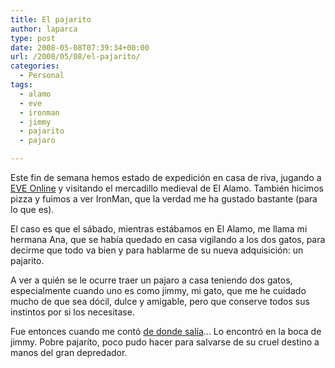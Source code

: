 ```yaml
---
title: El pajarito
author: laparca
type: post
date: 2008-05-08T07:39:34+00:00
url: /2008/05/08/el-pajarito/
categories:
  - Personal
tags:
  - alamo
  - eve
  - ironman
  - jimmy
  - pajarito
  - pajaro

---
```

Este fin de semana hemos estado de expedición en casa de riva, jugando a <a title="Juego de simulación comercial y roleo en linea de temática espacial" href="http://www.eve-online.com/" target="_blank">EVE Online</a> y visitando el mercadillo medieval de El Alamo. También hicimos pizza y fuimos a ver IronMan, que la verdad me ha gustado bastante (para lo que es).

El caso es que el sábado, mientras estábamos en El Alamo, me llama mi hermana Ana, que se había quedado en casa vigilando a los dos gatos, para decirme que todo va bien y para hablarme de su nueva adquisición: un pajarito.

A ver a quién se le ocurre traer un pajaro a casa teniendo dos gatos, especialmente cuando uno es como jimmy, mi gato, que me he cuidado mucho de que sea dócil, dulce y amigable, pero que conserve todos sus instintos por si los necesitase.

Fue entonces cuando me contó <a title="De como se murió un pajarito y de dónde salió" href="http://mis-graphias.blogspot.com/2008/05/impotencia.html" target="_blank">de donde salía</a>&#8230; Lo encontró en la boca de jimmy. Pobre pajaríto, poco pudo hacer para salvarse de su cruel destino a manos del gran depredador.